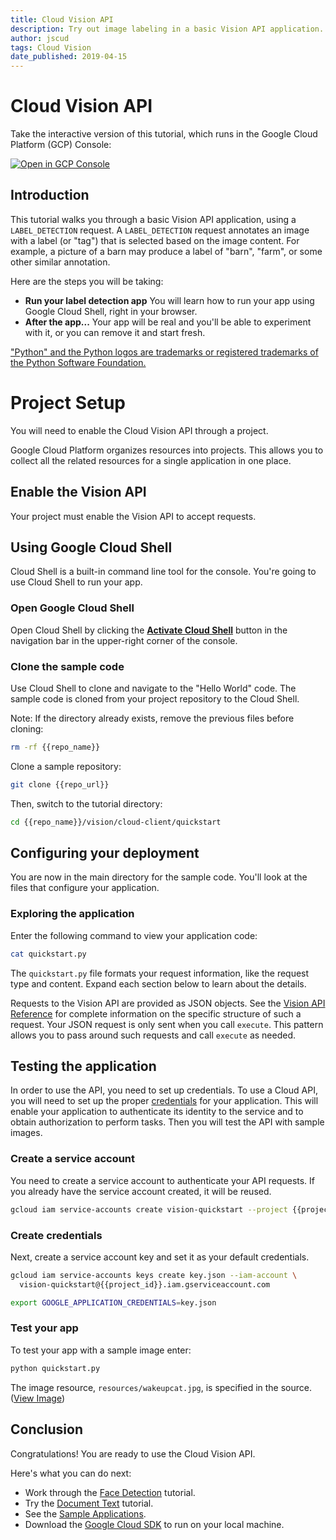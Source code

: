 ```yaml
---
title: Cloud Vision API
description: Try out image labeling in a basic Vision API application.
author: jscud
tags: Cloud Vision
date_published: 2019-04-15
---
```


# Cloud Vision API

<walkthrough-tutorial-url url="https://cloud.google.com/vision/docs/label-tutorial"></walkthrough-tutorial-url>
<!-- {% setvar repo_url "https://github.com/GoogleCloudPlatform/python-docs-samples.git" %} -->
<!-- {% setvar repo_name "python-docs-samples" %} -->
<!-- {% setvar project_id "<your-project>" %} -->
<walkthrough-devshell-precreate></walkthrough-devshell-precreate>

<walkthrough-alt>
Take the interactive version of this tutorial, which runs in the Google Cloud Platform (GCP) Console:

[![Open in GCP Console](https://walkthroughs.googleusercontent.com/tutorial/resources/open-in-console-button.svg)](https://console.cloud.google.com/getting-started?walkthrough_tutorial_id=python_vision_quickstart)

</walkthrough-alt>

## Introduction

This tutorial walks you through a basic Vision API application, using a
`LABEL_DETECTION` request. A `LABEL_DETECTION` request annotates an image with a
label (or "tag") that is selected based on the image content. For example, a
picture of a barn may produce a label of "barn", "farm", or some other similar
annotation.

Here are the steps you will be taking:

*   **Run your label detection app** You will learn how to run your app using
    Google Cloud Shell, right in your browser.
*   **After the app...** Your app will be real and you'll be able to experiment
    with it, or you can remove it and start fresh.

["Python" and the Python logos are trademarks or registered trademarks of the
Python Software Foundation.](walkthrough://footnote)

# Project Setup

You will need to enable the Cloud Vision API through a project.

Google Cloud Platform organizes resources into projects. This allows you to
collect all the related resources for a single application in one place.

<walkthrough-project-billing-setup></walkthrough-project-billing-setup>

## Enable the Vision API

Your project must enable the Vision API to accept requests.

<walkthrough-enable-apis apis="vision.googleapis.com"></walkthrough-enable-apis>

## Using Google Cloud Shell

Cloud Shell is a built-in command line tool for the console. You're going to use
Cloud Shell to run your app.

### Open Google Cloud Shell

Open Cloud Shell by clicking the
<walkthrough-cloud-shell-icon></walkthrough-cloud-shell-icon>
[**Activate Cloud Shell**][spotlight-open-devshell] button in the navigation bar in the upper-right corner of the console.

### Clone the sample code

Use Cloud Shell to clone and navigate to the "Hello World" code. The sample code
is cloned from your project repository to the Cloud Shell.

Note: If the directory already exists, remove the previous files before cloning:

```bash
rm -rf {{repo_name}}
```

Clone a sample repository:

```bash
git clone {{repo_url}}
```

Then, switch to the tutorial directory:

```bash
cd {{repo_name}}/vision/cloud-client/quickstart
```

## Configuring your deployment

You are now in the main directory for the sample code. You'll look at the files
that configure your application.

### Exploring the application

Enter the following command to view your application code:

```bash
cat quickstart.py
```

The `quickstart.py` file formats your request information, like the request type
and content. Expand each section below to learn about the details.

Requests to the Vision API are provided as JSON objects. See the [Vision API
Reference][vision-request-doc] for complete information on the specific
structure of such a request. Your JSON request is only sent when you call
`execute`. This pattern allows you to pass around such requests and call
`execute` as needed.

## Testing the application

In order to use the API, you need to set up credentials. To use a Cloud API, you
will need to set up the proper [credentials][auth-doc] for your application.
This will enable your application to authenticate its identity to the service
and to obtain authorization to perform tasks. Then you will test the API with
sample images.

### Create a service account

You need to create a service account to authenticate your API requests. If you
already have the service account created, it will be reused.

```bash
gcloud iam service-accounts create vision-quickstart --project {{project_id}}
```

### Create credentials

Next, create a service account key and set it as your default credentials.

```bash
gcloud iam service-accounts keys create key.json --iam-account \
  vision-quickstart@{{project_id}}.iam.gserviceaccount.com
```

```bash
export GOOGLE_APPLICATION_CREDENTIALS=key.json
```

<walkthrough-test-code-output text="created key"></walkthrough-test-code-output>

### Test your app

To test your app with a sample image enter:

```bash
python quickstart.py
```

The image resource, `resources/wakeupcat.jpg`, is specified in the source.
([View Image][cat-picture])

## Conclusion

<walkthrough-conclusion-trophy></walkthrough-conclusion-trophy>

Congratulations! You are ready to use the Cloud Vision API.

Here's what you can do next:

*   Work through the [Face Detection][face-tutorial] tutorial.
*   Try the [Document Text][document-text-tutorial] tutorial.
*   See the [Sample Applications][vision-samples].
*   Download the [Google Cloud SDK][get-cloud-sdk] to run on your local machine.

[auth-doc]: https://cloud.google.com/vision/docs/auth
[cat-picture]: https://raw.githubusercontent.com/GoogleCloudPlatform/python-docs-samples/master/vision/cloud-client/quickstart/resources/wakeupcat.jpg
[document-text-tutorial]: https://cloud.google.com/vision/docs/fulltext-annotations
[face-tutorial]: https://cloud.google.com/vision/docs/face-tutorial
[get-cloud-sdk]: https://cloud.google.com/sdk/
[vision-request-doc]: https://cloud.google.com/vision/reference/rest
[vision-samples]: https://cloud.google.com/vision/docs/samples
[spotlight-open-devshell]: walkthrough://spotlight-pointer?spotlightId=devshell-activate-button
